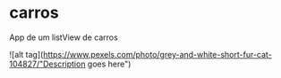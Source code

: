 # carros
App de um listView de carros

![alt tag](https://www.pexels.com/photo/grey-and-white-short-fur-cat-104827/"Description goes here")

